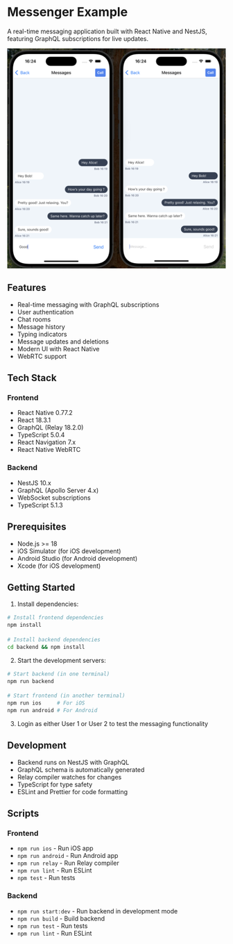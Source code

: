 # Messenger Example

A real-time messaging application built with React Native and NestJS, featuring GraphQL subscriptions for live updates.

![plot](./demo.png)


## Features

- Real-time messaging with GraphQL subscriptions
- User authentication
- Chat rooms
- Message history
- Typing indicators
- Message updates and deletions
- Modern UI with React Native
- WebRTC support

## Tech Stack

### Frontend
- React Native 0.77.2
- React 18.3.1
- GraphQL (Relay 18.2.0)
- TypeScript 5.0.4
- React Navigation 7.x
- React Native WebRTC

### Backend
- NestJS 10.x
- GraphQL (Apollo Server 4.x)
- WebSocket subscriptions
- TypeScript 5.1.3

## Prerequisites

- Node.js >= 18
- iOS Simulator (for iOS development)
- Android Studio (for Android development)
- Xcode (for iOS development)

## Getting Started

1. Install dependencies:
```bash
# Install frontend dependencies
npm install

# Install backend dependencies
cd backend && npm install
```

2. Start the development servers:
```bash
# Start backend (in one terminal)
npm run backend

# Start frontend (in another terminal)
npm run ios     # For iOS
npm run android # For Android
```

3. Login as either User 1 or User 2 to test the messaging functionality

## Development

- Backend runs on NestJS with GraphQL
- GraphQL schema is automatically generated
- Relay compiler watches for changes
- TypeScript for type safety
- ESLint and Prettier for code formatting

## Scripts

### Frontend
- `npm run ios` - Run iOS app
- `npm run android` - Run Android app
- `npm run relay` - Run Relay compiler
- `npm run lint` - Run ESLint
- `npm test` - Run tests

### Backend
- `npm run start:dev` - Run backend in development mode
- `npm run build` - Build backend
- `npm run test` - Run tests
- `npm run lint` - Run ESLint
